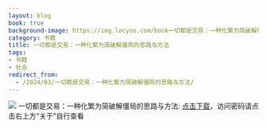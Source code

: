 ```yaml
---
layout: blog
book: true
background-image: https://img.locyoo.com/book一切都是交易：一种化繁为简破解僵局的思路与方法.jpg
category: 书籍
title: 一切都是交易：一种化繁为简破解僵局的思路与方法
tags:
- 书籍
- 社会
redirect_from:
  - /2024/03/一切都是交易：一种化繁为简破解僵局的思路与方法/
---
```

![](https://img.locyoo.com/book一切都是交易：一种化繁为简破解僵局的思路与方法.jpg)
一切都是交易：一种化繁为简破解僵局的思路与方法: <a name = "ref1" href="https://url18.ctfile.com/f/50983618-1345419526-8d0c9c?p=3619">点击下载</a>，访问密码请点击右上方“关于”自行查看